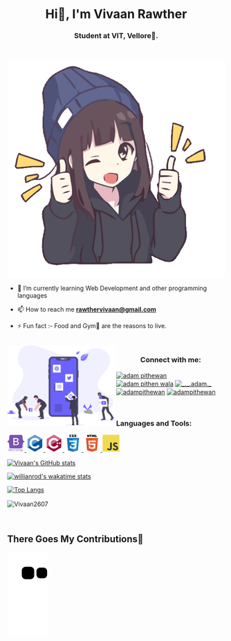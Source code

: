 
<h1 align="center">Hi👋, I'm Vivaan Rawther</h1>
<h3 align="center">Student at VIT, Vellore🌟.</h3>

<br>


<p><img align="center" src="https://github.com/Vivaan2607/Vivaan2607/blob/main/thumbsup.gif" alt="adam-pw" /></p>


- 🌱 I’m currently learning Web Development and other programming languages

- 📫 How to reach me **rawthervivaan@gmail.com**

- ⚡ Fun fact :- Food and Gym💪 are the reasons to live.

<br>

<img src ="https://github.com/Vivaan2607/Vivaan2607/blob/main/social_dashboard.svg" align = "left" width = 50%>
<h3 align="center">Connect with me:</h3>
<p align="left">



  <a href="https://www.linkedin.com/in/vivaan-rawther-23baab21b/" target="blank"><img align="center"
      src="https://raw.githubusercontent.com/rahuldkjain/github-profile-readme-generator/master/src/images/icons/Social/linked-in-alt.svg"
      alt="adam pithewan" height="30" width="40" /></a> 
  <a href="https://www.facebook.com/vishal.rawther/" target="blank"><img align="center"
      src="https://raw.githubusercontent.com/rahuldkjain/github-profile-readme-generator/master/src/images/icons/Social/facebook.svg"
      alt="adam pithen wala" height="30" width="40" /></a> 
  <a href="https://www.instagram.com/vivaan__rawther/" target="blank"><img align="center"
      src="https://raw.githubusercontent.com/rahuldkjain/github-profile-readme-generator/master/src/images/icons/Social/instagram.svg"
      alt="_._.adam._" height="30" width="40" /></a> 
  <a href="https://www.hackerrank.com/adampithewan" target="blank"><img align="center"
      src="https://raw.githubusercontent.com/rahuldkjain/github-profile-readme-generator/master/src/images/icons/Social/hackerrank.svg"
      alt="adampithewan" height="30" width="40" /></a> 
 <a href="https://twitter.com/RawtherVivaan" target="blank"><img align="center"
      src="https://raw.githubusercontent.com/rahuldkjain/github-profile-readme-generator/master/src/images/icons/Social/twitter.svg"
      alt="adampithewan" height="30" width="40" /></a> 
</p>

<br>

<h3 align="left">Languages and Tools:</h3>
<p align="left">  <a href="https://getbootstrap.com" target="_blank" rel="noreferrer">
    <img src="https://raw.githubusercontent.com/devicons/devicon/master/icons/bootstrap/bootstrap-plain-wordmark.svg"
      alt="bootstrap" width="40" height="40" /> </a> <a href="https://www.cprogramming.com/" target="_blank"
    rel="noreferrer"> <img src="https://raw.githubusercontent.com/devicons/devicon/master/icons/c/c-original.svg"
      alt="c" width="40" height="40" /> </a> <a href="https://www.w3schools.com/cpp/" target="_blank" rel="noreferrer">
    <img src="https://raw.githubusercontent.com/devicons/devicon/master/icons/cplusplus/cplusplus-original.svg"
      alt="cplusplus" width="40" height="40" /> </a> <a href="https://www.w3schools.com/css/" target="_blank"
    rel="noreferrer"> <img
      src="https://raw.githubusercontent.com/devicons/devicon/master/icons/css3/css3-original-wordmark.svg" alt="css3"
      width="40" height="40" /> </a> <a href="https://www.w3.org/html/" target="_blank" rel="noreferrer"> <img
      src="https://raw.githubusercontent.com/devicons/devicon/master/icons/html5/html5-original-wordmark.svg"
      alt="html5" width="40" height="40" /> </a>
      <a href="https://developer.mozilla.org/en-US/docs/Web/JavaScript" target="_blank"
    rel="noreferrer"> <img
      src="https://raw.githubusercontent.com/devicons/devicon/master/icons/javascript/javascript-original.svg"
      alt="javascript" width="40" height="40" /> </a>

      


[![Vivaan's GitHub stats](https://github-readme-stats.vercel.app/api?username=Vivaan2607&show_icons=true&theme=radical)](https://github.com/Vivaan2607/github-readme-stats)


[![willianrod's wakatime stats](https://github-readme-stats.vercel.app/api/wakatime?username=Vivaan2607&theme=radical)](https://github.com/Vivaan2607/github-readme-stats)

[![Top Langs](https://github-readme-stats.vercel.app/api/top-langs/?username=Vivaan2607&theme=radical)](https://github.com/Vivaan2607/github-readme-stats)



<p><img align="center" src="https://github-readme-streak-stats.herokuapp.com/?user=Vivaan2607&theme=dark&background=0d1117&date_format=M%20j%5B%2C%20Y%5D" alt="Vivaan2607" /></p>

<br>


## There Goes My Contributions🙂
![snake gif](https://raw.githubusercontent.com/avinash-218/avinash-218/output/github-contribution-grid-snake.svg)

<!---
Vivaan2607/Vivaan2607 is a ✨ special ✨ repository because its `README.md` (this file) appears on your GitHub profile.
You can click the Preview link to take a look at your changes.
--->
